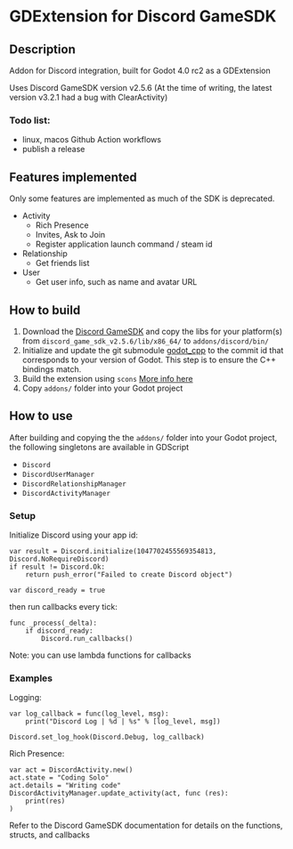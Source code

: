 # GDExtension for Discord GameSDK

## Description

Addon for Discord integration, built for Godot 4.0 rc2 as a GDExtension

Uses Discord GameSDK version v2.5.6
(At the time of writing, the latest version v3.2.1 had a bug with ClearActivity)

### Todo list:
- linux, macos Github Action workflows
- publish a release

## Features implemented

Only some features are implemented as much of the SDK is deprecated.

- Activity
  - Rich Presence
  - Invites, Ask to Join
  - Register application launch command / steam id
- Relationship
  - Get friends list
- User
  - Get user info, such as name and avatar URL

## How to build

1. Download the [Discord GameSDK](https://discord.com/developers/docs/game-sdk/sdk-starter-guide#step-1-get-the-thing) and copy the libs for your platform(s) from `discord_game_sdk_v2.5.6/lib/x86_64/` to `addons/discord/bin/`
2. Initialize and update the git submodule [godot_cpp](https://github.com/godotengine/godot-cpp) to the commit id that corresponds to your version of Godot. This step is to ensure the C++ bindings match.
3. Build the extension using `scons` [More info here](https://docs.godotengine.org/en/stable/development/compiling/introduction_to_the_buildsystem.html)
4. Copy `addons/` folder into your Godot project

## How to use

After building and copying the the `addons/` folder into your Godot project, the following singletons are available in GDScript

- `Discord`
- `DiscordUserManager`
- `DiscordRelationshipManager`
- `DiscordActivityManager`

### Setup

Initialize Discord using your app id:

    var result = Discord.initialize(1047702455569354813, Discord.NoRequireDiscord)
    if result != Discord.Ok:
        return push_error("Failed to create Discord object")
    
    var discord_ready = true

then run callbacks every tick:

    func _process(_delta):
        if discord_ready:
            Discord.run_callbacks()


Note: you can use lambda functions for callbacks

### Examples

Logging:

    var log_callback = func(log_level, msg):
        print("Discord Log | %d | %s" % [log_level, msg])
    
    Discord.set_log_hook(Discord.Debug, log_callback)

Rich Presence:

    var act = DiscordActivity.new()
    act.state = "Coding Solo"
    act.details = "Writing code"
    DiscordActivityManager.update_activity(act, func (res):
        print(res)
    )

Refer to the Discord GameSDK documentation for details on the functions, structs, and callbacks
